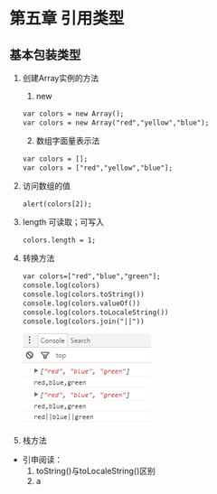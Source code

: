 # 第五章 引用类型

## 基本包装类型

1. 创建Array实例的方法
    1. new
    ```
    var colors = new Array();
    var colors = new Array("red","yellow","blue");
    ```
    2. 数组字面量表示法
    ```
    var colors = [];
    var colors = ["red","yellow","blue"];
    ```
2. 访问数组的值
    ```
    alert(colors[2]);
    ```
3. length
    可读取；可写入
    ```
    colors.length = 1;
    ```
4. 转换方法
    ```
    var colors=["red","blue","green"];
    console.log(colors)
    console.log(colors.toString())
    console.log(colors.valueOf())
    console.log(colors.toLocaleString())
    console.log(colors.join("||"))
    ```
    
    ![转换方法](images/array.png)
    
5. 栈方法
    


* 引申阅读：
    1. toString()与toLocaleString()区别
    2. a


